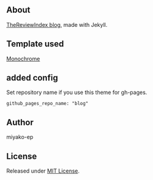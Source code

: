 ## About

[TheReviewIndex blog](https://thereviewindex.com/blog), made with Jekyll.

## Template used

[Monochrome](https://github.com/dyutibarma/monochrome)

## added config

Set repository name if you use this theme for gh-pages.

    github_pages_repo_name: "blog"

## Author

miyako-ep

## License
Released under [MIT License](license.md).

